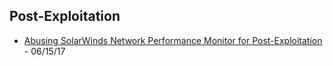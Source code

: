 ## Post-Exploitation

- [Abusing SolarWinds Network Performance Monitor for Post-Exploitation](https://thevivi.net/2017/06/15/abusing-solarwinds-network-performance-monitor-for-post-exploitation/) - 06/15/17
